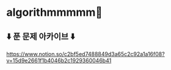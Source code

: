 # algorithmmmmm🧐

## ⬇️ 푼 문제 아카이브 ⬇️

https://www.notion.so/c2bf5ed7488849d3a65c2c92a1a16f08?v=15d9e2661f1b4046b2c1929360046b41
